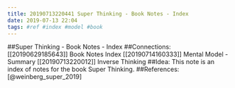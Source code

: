 ```yaml
---
title: 20190713220441 Super Thinking - Book Notes - Index
date: 2019-07-13 22:04
tags: #ref #index #model #book
---
```

##Super Thinking - Book Notes - Index
##Connections:
[[20190629185643]] Book Notes Index
[[20190714160333]] Mental Model - Summary
[[20190713220012]] Inverse Thinking
##Idea:
This note is an index of notes for the book Super Thinking.
##References:
[@weinberg_super_2019]